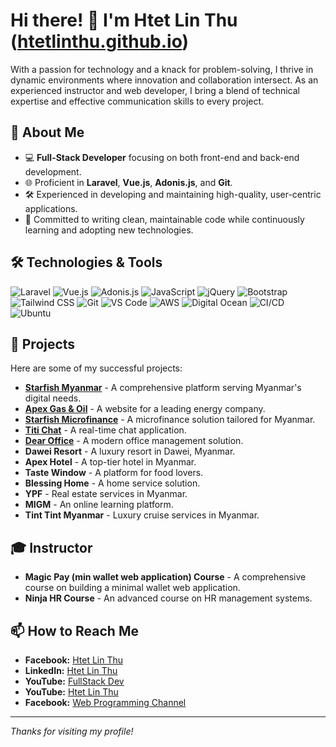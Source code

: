 # Hi there! 👋 I'm Htet Lin Thu ([htetlinthu.github.io](https://htetlinthu.github.io))

With a passion for technology and a knack for problem-solving, I thrive in dynamic environments where innovation and collaboration intersect. As an experienced instructor and web developer, I bring a blend of technical expertise and effective communication skills to every project.

## 🚀 About Me

- 💻 **Full-Stack Developer** focusing on both front-end and back-end development.
- 🌐 Proficient in **Laravel**, **Vue.js**, **Adonis.js**, and **Git**.
- 🛠️ Experienced in developing and maintaining high-quality, user-centric applications.
- 🔧 Committed to writing clean, maintainable code while continuously learning and adopting new technologies.

## 🛠️ Technologies & Tools

![Laravel](https://img.shields.io/badge/-Laravel-FF2D20?style=flat-square&logo=laravel&logoColor=white)
![Vue.js](https://img.shields.io/badge/-Vue.js-4FC08D?style=flat-square&logo=vue.js&logoColor=white)
![Adonis.js](https://img.shields.io/badge/-Adonis.js-220052?style=flat-square&logo=adonisjs&logoColor=white)
![JavaScript](https://img.shields.io/badge/-JavaScript-F7DF1E?style=flat-square&logo=javascript&logoColor=black)
![jQuery](https://img.shields.io/badge/-jQuery-0769AD?style=flat-square&logo=jquery&logoColor=white)
![Bootstrap](https://img.shields.io/badge/-Bootstrap-563D7C?style=flat-square&logo=bootstrap&logoColor=white)
![Tailwind CSS](https://img.shields.io/badge/-Tailwind%20CSS-38B2AC?style=flat-square&logo=tailwind-css&logoColor=white)
![Git](https://img.shields.io/badge/-Git-F05032?style=flat-square&logo=git&logoColor=white)
![VS Code](https://img.shields.io/badge/-VS%20Code-007ACC?style=flat-square&logo=visual-studio-code&logoColor=white)
![AWS](https://img.shields.io/badge/-AWS-232F3E?style=flat-square&logo=amazon-aws&logoColor=white)
![Digital Ocean](https://img.shields.io/badge/-Digital%20Ocean-0080FF?style=flat-square&logo=digitalocean&logoColor=white)
![CI/CD](https://img.shields.io/badge/-CI/CD-004088?style=flat-square&logo=github-actions&logoColor=white)
![Ubuntu](https://img.shields.io/badge/-Ubuntu-E95420?style=flat-square&logo=ubuntu&logoColor=white)

## 💼 Projects

Here are some of my successful projects:

- [**Starfish Myanmar**](https://starfishmyanmar.com) - A comprehensive platform serving Myanmar's digital needs.
- [**Apex Gas & Oil**](https://apexgasnoil.com) - A website for a leading energy company.
- [**Starfish Microfinance**](https://starfishmicrofinance.com) - A microfinance solution tailored for Myanmar.
- [**Titi Chat**](https://titi.chat) - A real-time chat application.
- [**Dear Office**](https://www.dearoffice.com) - A modern office management solution.
- **Dawei Resort** - A luxury resort in Dawei, Myanmar.
- **Apex Hotel** - A top-tier hotel in Myanmar.
- **Taste Window** - A platform for food lovers.
- **Blessing Home** - A home service solution.
- **YPF** - Real estate services in Myanmar.
- **MIGM** - An online learning platform.
- **Tint Tint Myanmar** - Luxury cruise services in Myanmar.

## 🎓 Instructor

- **Magic Pay (min wallet web application) Course** - A comprehensive course on building a minimal wallet web application.
- **Ninja HR Course** - An advanced course on HR management systems.

## 📫 How to Reach Me

- **Facebook:** [Htet Lin Thu](https://www.facebook.com/htet.linthu.777)
- **LinkedIn:** [Htet Lin Thu](https://www.linkedin.com/in/htet-lin-thu-4b3529168)
- **YouTube:** [FullStack Dev](https://www.youtube.com/@FullStackDEVMM)
- **YouTube:** [Htet Lin Thu](https://www.youtube.com/@htetlinthu726)
- **Facebook:** [Web Programming Channel](https://www.facebook.com/profile.php?id=100063771338590)

---

_Thanks for visiting my profile!_
